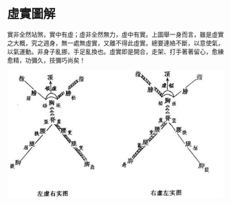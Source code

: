# 虛實圖解

實非全然站煞，實中有虛；虛非全然無力，虛中有實。上圖舉一身而言，雖是虛實之大概，究之週身，無一處無虛實，又離不得此虛實。總要連絡不斷，以意使氣，以氣運動。非身子亂挪，手足亂換也。虛實即是開合，走架、打手著著留心，愈練愈精，功彌久，技彌巧尚矣！

![虛實圖解](../img/Picture1.jpg)
